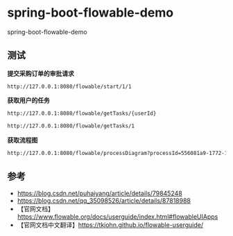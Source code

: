 # spring-boot-flowable-demo
spring-boot-flowable-demo

## 测试

**提交采购订单的审批请求**

```
http://127.0.0.1:8080/flowable/start/1/1
```

**获取用户的任务**
```html
http://127.0.0.1:8080/flowable/getTasks/{userId}

http://127.0.0.1:8080/flowable/getTasks/1
```

**获取流程图**
```html
http://127.0.0.1:8080/flowable/processDiagram?processId=556081a9-1772-11ea-8d24-d2c6372034ce
```


## 参考

- https://blog.csdn.net/puhaiyang/article/details/79845248
- https://blog.csdn.net/qq_35098526/article/details/87818988
- 【官网文档】https://www.flowable.org/docs/userguide/index.html#flowableUIApps
- 【官网文档中文翻译】https://tkjohn.github.io/flowable-userguide/